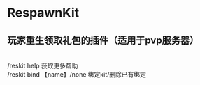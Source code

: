 # RespawnKit
## 玩家重生领取礼包的插件（适用于pvp服务器）
<br> /reskit help 获取更多帮助
<br> /reskit bind 【name】/none 绑定kit/删除已有绑定

